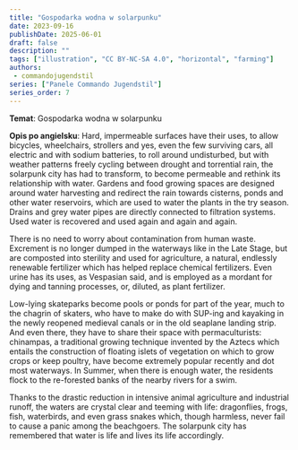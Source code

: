 ```yaml
---
title: "Gospodarka wodna w solarpunku"
date: 2023-09-16
publishDate: 2025-06-01
draft: false
description: ""
tags: ["illustration", "CC BY-NC-SA 4.0", "horizontal", "farming"]
authors:
 - commandojugendstil
series: ["Panele Commando Jugendstil"]
series_order: 7
---
```


**Temat**: 
Gospodarka wodna w solarpunku

**Opis po angielsku**:
Hard, impermeable surfaces have their uses, to allow bicycles, wheelchairs, strollers and yes, even the few surviving cars, all electric and with sodium batteries, to roll around undisturbed, but with weather patterns freely cycling between drought and torrential rain, the solarpunk city has had to transform, to become permeable and rethink its relationship with water.
Gardens and food growing spaces are designed around water harvesting and redirect the rain towards cisterns, ponds and other water reservoirs, which are used to water the plants in the try season. Drains and grey water pipes are directly connected to filtration systems. Used water is recovered and used again and again and again.

There is no need to worry about contamination from human waste. Excrement is no longer dumped in the waterways like in the Late Stage, but are composted into sterility and used for agriculture, a natural, endlessly renewable fertilizer which has helped replace chemical fertilizers. Even urine has its uses, as Vespasian said, and is employed as a mordant for dying and tanning processes, or, diluted, as plant fertilizer.

Low-lying skateparks become pools or ponds for part of the year, much to the chagrin of skaters, who have to make do with SUP-ing and kayaking in the newly reopened medieval canals or in the old seaplane landing strip. And even there, they have to share their space with permaculturists: chinampas, a traditional growing technique invented by the Aztecs which entails the construction of floating islets of vegetation on which to grow crops or keep poultry, have become extremely popular recently and dot most waterways.
In Summer, when there is enough water, the residents flock to the re-forested banks of the nearby rivers for a swim.

Thanks to the drastic reduction in intensive animal agriculture and industrial runoff, the waters are crystal clear and teeming with life: dragonflies, frogs, fish, waterbirds, and even grass snakes which, though harmless, never fail to cause a panic among the beachgoers.
The solarpunk city has remembered that water is life and lives its life accordingly.

